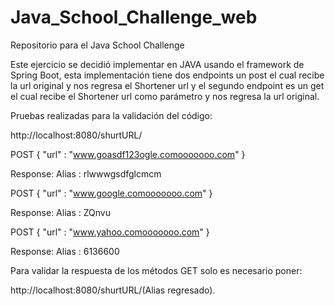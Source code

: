 # Java_School_Challenge_web
Repositorio para el Java School Challenge

Este ejercicio se decidió implementar en JAVA usando el framework de Spring Boot,
esta implementación tiene dos endpoints un post el cual recibe la url original y nos
regresa el Shortener url y el segundo endpoint es un get el cual recibe el Shortener url como
parámetro y nos regresa la url original.

Pruebas realizadas para la validación del código:

http://localhost:8080/shurtURL/

POST
{
    "url" : "www.goasdf123ogle.comooooooo.com"
}

Response:
Alias : rlwwwgsdfglcmcm


POST
{
     "url" : "www.google.comooooooo.com"
}

Response:
Alias : ZQnvu


POST
{
    "url" : "www.yahoo.comooooooo.com"
}

Response:
Alias : 6136600

Para  validar la respuesta de los métodos GET solo es necesario poner:

http://localhost:8080/shurtURL/(Alias regresado).



